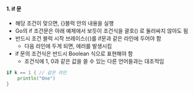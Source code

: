 #### 1. if 문
- 해당 조건이 맞으면, {}블럭 안의 내용을 실행
- Go의 if 조건문은 아래 예제에서 보듯이 조건식을 괄호() 로 둘러싸지 않아도 됨
- 반드시 조건 블럭 시작 브레이스(`{`)를 if문과 같은 라인에 두어야 함
    - 다음 라인에 두게 되면, 에러를 발생시킴
- if 문의 조건식은 반드시 Boolean 식으로 표현해야 함
    - 조건식에 1, 0과 같은 값을 쓸 수 있는 다른 언어들과는 대조적임
``` go
if k == 1 { // 같은 라인
    println("One")
}
```

